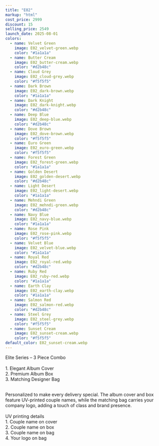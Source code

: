 ```yaml
---
title: "E02"
markup: "html"
cost_price: 2999
discount: 15
selling_price: 2549
launch_date: 2025-08-01
colors:
  - name: Velvet Green
    image: E02_velvet-green.webp
    color: "#1a1a1a"
  - name: Butter Cream
    image: E02_butter-cream.webp
    color: "#d2b48c"
  - name: Cloud Grey
    image: E02_cloud-grey.webp
    color: "#f5f5f5"
  - name: Dark Brown
    image: E02_dark-brown.webp
    color: "#1a1a1a"
  - name: Dark Knight
    image: E02_dark-knight.webp
    color: "#d2b48c"
  - name: Deep Blue
    image: E02_deep-blue.webp
    color: "#d2b48c"
  - name: Dove Brown
    image: E02_dove-brown.webp
    color: "#f5f5f5"
  - name: Euro Green
    image: E02_euro-green.webp
    color: "#f5f5f5"
  - name: Forest Green
    image: E02_forest-green.webp
    color: "#1a1a1a"
  - name: Golden Desert
    image: E02_golden-desert.webp
    color: "#d2b48c"
  - name: Light Desert
    image: E02_light-desert.webp
    color: "#1a1a1a"
  - name: Mehndi Green
    image: E02_mehndi-green.webp
    color: "#d2b48c"
  - name: Navy Blue
    image: E02_navy-blue.webp
    color: "#1a1a1a"
  - name: Rose Pink
    image: E02_rose-pink.webp
    color: "#f5f5f5"
  - name: Velvet Blue
    image: E02_velvet-blue.webp
    color: "#1a1a1a"
  - name: Royal Red
    image: E02_royal-red.webp
    color: "#d2b48c"
  - name: Ruby Red
    image: E02_ruby-red.webp
    color: "#1a1a1a"
  - name: Earth Clay
    image: E02_earth-clay.webp
    color: "#1a1a1a"
  - name: Salmon Red
    image: E02_salmon-red.webp
    color: "#d2b48c"
  - name: Steel Grey
    image: E02_steel-grey.webp
    color: "#f5f5f5"
  - name: Sunset Cream
    image: E02_sunset-cream.webp
    color: "#f5f5f5"
default_color: E02_sunset-cream.webp
---
```


Elite Series – 3 Piece Combo<br><br> <span class='text-b font-medium text-lime-300 mb-1'> 1. Elegant Album Cover<br> 2. Premium Album Box<br> 3. Matching Designer Bag<br><br> </span> <div class='max-w-xl mx-auto'> Personalized to make every delivery special. The album cover and box feature UV-printed couple names, while the matching bag carries your company logo, adding a touch of class and brand presence. </div> <div class='max-w-xl mx-auto text-b font-medium text-lime-300 mb-1'> <br>UV printing details<br> </div> <span class='text-r mb-1'> 1. Couple name on cover<br> 2. Couple name on box<br> 3. Couple name on bag<br> 4. Your logo on bag<br> </span>
